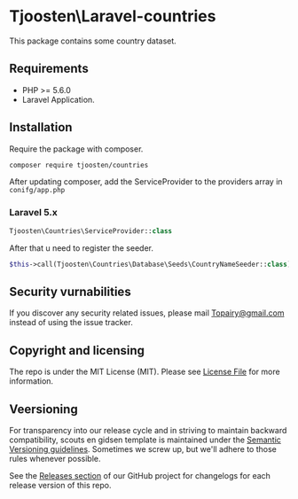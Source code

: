 # Tjoosten\Laravel-countries 

This package contains some country dataset. 

## Requirements 

- PHP >= 5.6.0
- Laravel Application. 


## Installation 

Require the package with composer. 

```bash 
composer require tjoosten/countries
```

After updating composer, add the ServiceProvider to the providers array in `conifg/app.php`

### Laravel 5.x

```php 
Tjoosten\Countries\ServiceProvider::class
```

After that u need to register the seeder. 

```php
$this->call(Tjoosten\Countries\Database\Seeds\CountryNameSeeder::class); 
```

## Security vurnabilities 

If you discover any security related issues, please mail Topairy@gmail.com instead of using the issue tracker. 

## Copyright and licensing 

The repo is under the MIT License (MIT). Please see [License File](LICENSE) for more information. 

## Veersioning 

For transparency into our release cycle and in striving to maintain backward compatibility, scouts en gidsen template is maintained under the [Semantic Versioning guidelines](http://semver.org/). Sometimes we screw up, but we'll adhere to those rules whenever possible.

See the [Releases section](https://github.com/tjoosten/countries-package/releases) of our GitHub project for changelogs for each release version of this repo.